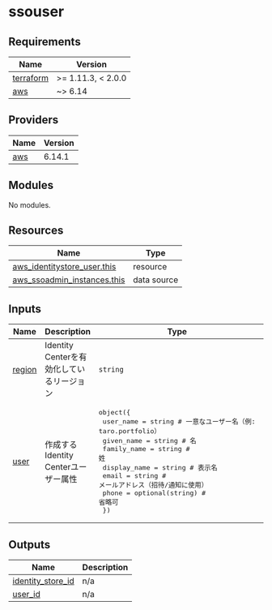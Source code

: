 # ssouser

<!-- BEGIN_TF_DOCS -->
## Requirements

| Name | Version |
|------|---------|
| <a name="requirement_terraform"></a> [terraform](#requirement\_terraform) | >= 1.11.3, < 2.0.0 |
| <a name="requirement_aws"></a> [aws](#requirement\_aws) | ~> 6.14 |

## Providers

| Name | Version |
|------|---------|
| <a name="provider_aws"></a> [aws](#provider\_aws) | 6.14.1 |

## Modules

No modules.

## Resources

| Name | Type |
|------|------|
| [aws_identitystore_user.this](https://registry.terraform.io/providers/hashicorp/aws/latest/docs/resources/identitystore_user) | resource |
| [aws_ssoadmin_instances.this](https://registry.terraform.io/providers/hashicorp/aws/latest/docs/data-sources/ssoadmin_instances) | data source |

## Inputs

| Name | Description | Type | Default | Required |
|------|-------------|------|---------|:--------:|
| <a name="input_region"></a> [region](#input\_region) | Identity Centerを有効化しているリージョン | `string` | `"ap-northeast-1"` | no |
| <a name="input_user"></a> [user](#input\_user) | 作成するIdentity Centerユーザー属性 | <pre>object({<br>    user_name    = string           # 一意なユーザー名（例: taro.portfolio）<br>    given_name   = string           # 名<br>    family_name  = string           # 姓<br>    display_name = string           # 表示名<br>    email        = string           # メールアドレス（招待/通知に使用）<br>    phone        = optional(string) # 省略可<br>  })</pre> | <pre>{<br>  "display_name": "Taro Yamada",<br>  "email": "taro@example.com",<br>  "family_name": "Yamada",<br>  "given_name": "Taro",<br>  "user_name": "taro.portfolio"<br>}</pre> | no |

## Outputs

| Name | Description |
|------|-------------|
| <a name="output_identity_store_id"></a> [identity\_store\_id](#output\_identity\_store\_id) | n/a |
| <a name="output_user_id"></a> [user\_id](#output\_user\_id) | n/a |
<!-- END_TF_DOCS -->
